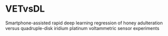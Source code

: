 # VETvsDL
Smartphone-assisted rapid deep learning regression of honey adulteration versus quadruple-disk iridium platinum voltammetric sensor experiments
